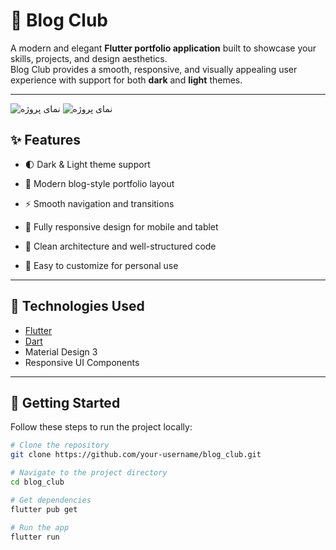 # 📱 Blog Club

A modern and elegant **Flutter portfolio application** built to showcase your skills, projects, and design aesthetics.  
Blog Club provides a smooth, responsive, and visually appealing user experience with support for both **dark** and **light** themes.

---

![نمای پروژه](https://i.imgur.com/qRU44v9.png)
![نمای پروژه](https://i.imgur.com/WuMxB7D.png)

## ✨ Features

- 🌓 Dark & Light theme support 

- 📖 Modern blog-style portfolio layout  
- ⚡ Smooth navigation and transitions  
- 📱 Fully responsive design for mobile and tablet  
- 🧩 Clean architecture and well-structured code  
- 🔧 Easy to customize for personal use

---

## 🧱 Technologies Used

- [Flutter](https://flutter.dev/)  
- [Dart](https://dart.dev/)  
- Material Design 3  
- Responsive UI Components  

---

## 🚀 Getting Started

Follow these steps to run the project locally:

```bash
# Clone the repository
git clone https://github.com/your-username/blog_club.git

# Navigate to the project directory
cd blog_club

# Get dependencies
flutter pub get

# Run the app
flutter run

